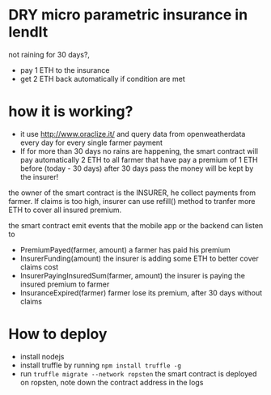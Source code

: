 # DRY micro parametric insurance in lendIt

not raining for 30 days?,
* pay 1 ETH to the insurance
* get 2 ETH back automatically if condition are met

# how it is working?
* it use http://www.oraclize.it/ and query data from openweatherdata every day for every single farmer payment
* If for more than 30 days no rains are happening, the smart contract will pay
automatically 2 ETH to all farmer that have  pay a premium of 1 ETH before (today - 30 days)
after 30 days pass the money will be kept by the insurer!

the owner of the smart contract is the INSURER, he collect payments from farmer.
If claims is too high, insurer can use refill() method to tranfer more ETH to cover all insured premium.

the smart contract emit events that the mobile app or the backend can listen to
* PremiumPayed(farmer, amount) a farmer has paid his premium
* InsurerFunding(amount)       the insurer is adding some ETH to better cover claims cost
* InsurerPayingInsuredSum(farmer, amount) the insurer is paying the insured premium to farmer
* InsuranceExpired(farmer)                farmer lose its premium, after 30 days without claims

# How to deploy
* install nodejs
* install truffle by running `npm install truffle -g`
* run `truffle migrate --network ropsten`
the smart contract is deployed on ropsten, note down the contract address in the logs



